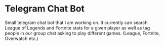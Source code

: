 # Telegram Chat Bot

Small telegram chat bot that I am working on. It currently can search League of Legends and Fortnite stats for a given player as well as tag people in our group chat asking to play different games. (League, Fortnite, Overwatch etc.)
